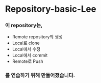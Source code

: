 # Repository-basic-Lee
### 이 repository는,
* Remote repository의 생성
* Local로 clone
* Local에서 수정
* Local에서 commit
* Remote로 Push
### 를 연습하기 위해 만들어졌습니다.